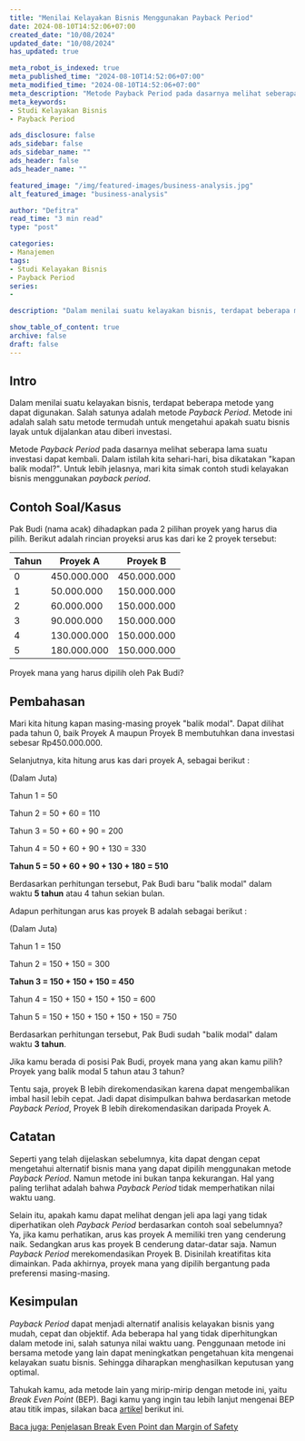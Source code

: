 ```yaml
---
title: "Menilai Kelayakan Bisnis Menggunakan Payback Period"
date: 2024-08-10T14:52:06+07:00
created_date: "10/08/2024"
updated_date: "10/08/2024"
has_updated: true

meta_robot_is_indexed: true
meta_published_time: "2024-08-10T14:52:06+07:00"
meta_modified_time: "2024-08-10T14:52:06+07:00"
meta_description: "Metode Payback Period pada dasarnya melihat seberapa lama suatu investasi dapat kembali."
meta_keywords:
- Studi Kelayakan Bisnis
- Payback Period

ads_disclosure: false
ads_sidebar: false
ads_sidebar_name: ""
ads_header: false
ads_header_name: ""

featured_image: "/img/featured-images/business-analysis.jpg"
alt_featured_image: "business-analysis"

author: "Defitra"
read_time: "3 min read"
type: "post"

categories:
- Manajemen
tags:
- Studi Kelayakan Bisnis
- Payback Period
series:
-

description: "Dalam menilai suatu kelayakan bisnis, terdapat beberapa metode yang dapat digunakan. Salah satunya adalah metode Payback Period. Metode ini adalah salah satu metode termudah untuk mengetahui apakah suatu bisnis layak untuk dijalankan atau diberi investasi"

show_table_of_content: true
archive: false
draft: false
---
```


## Intro

Dalam menilai suatu kelayakan bisnis, terdapat beberapa metode yang dapat digunakan. Salah satunya adalah metode *Payback Period*. Metode ini adalah salah satu metode termudah untuk mengetahui apakah suatu bisnis layak untuk dijalankan atau diberi investasi.

Metode *Payback Period* pada dasarnya melihat seberapa lama suatu investasi dapat kembali. Dalam istilah kita sehari-hari, bisa dikatakan "kapan balik modal?". Untuk lebih jelasnya, mari kita simak contoh studi kelayakan bisnis menggunakan *payback period*.

## Contoh Soal/Kasus

Pak Budi (nama acak) dihadapkan pada 2 pilihan proyek yang harus dia pilih. Berikut adalah rincian proyeksi arus kas dari ke 2 proyek tersebut:

|Tahun|Proyek A|Proyek B|
|-------|----------|----------|
|0|450.000.000|450.000.000|
|1|50.000.000|150.000.000|
|2|60.000.000|150.000.000|
|3|90.000.000|150.000.000|
|4|130.000.000|150.000.000|
|5|180.000.000|150.000.000|


Proyek mana yang harus dipilih oleh Pak Budi?


## Pembahasan
Mari kita hitung kapan masing-masing proyek "balik modal". Dapat dilihat pada tahun 0, baik Proyek A maupun Proyek B membutuhkan dana investasi sebesar Rp450.000.000.

Selanjutnya, kita hitung arus kas dari proyek A, sebagai berikut :

(Dalam Juta)

Tahun 1 = 50

Tahun 2 = 50 + 60 = 110

Tahun 3 = 50 + 60 + 90 = 200

Tahun 4 = 50 + 60 + 90 + 130 = 330

**Tahun 5 = 50 + 60 + 90 + 130 + 180 = 510**

Berdasarkan perhitungan tersebut, Pak Budi baru "balik modal" dalam waktu **5 tahun** atau 4 tahun sekian bulan.

Adapun perhitungan arus kas proyek B adalah sebagai berikut :

(Dalam Juta)

Tahun 1 = 150

Tahun 2 = 150 + 150 = 300

**Tahun 3 = 150 + 150 + 150 = 450**

Tahun 4 = 150 + 150 + 150 + 150 = 600

Tahun 5 = 150 + 150 + 150 + 150 + 150 = 750

Berdasarkan perhitungan tersebut, Pak Budi sudah "balik modal" dalam waktu **3 tahun**.

Jika kamu berada di posisi Pak Budi, proyek mana yang akan kamu pilih? Proyek yang balik modal 5 tahun atau 3 tahun?

Tentu saja, proyek B lebih direkomendasikan karena dapat mengembalikan imbal hasil lebih cepat. Jadi dapat disimpulkan bahwa berdasarkan metode *Payback Period*, Proyek B lebih direkomendasikan daripada Proyek A.

## Catatan
Seperti yang telah dijelaskan sebelumnya, kita dapat dengan cepat mengetahui alternatif bisnis mana yang dapat dipilih menggunakan metode *Payback Period*. Namun metode ini bukan tanpa kekurangan. Hal yang paling terlihat adalah bahwa *Payback Period* tidak memperhatikan nilai waktu uang.

Selain itu, apakah kamu dapat melihat dengan jeli apa lagi yang tidak diperhatikan oleh *Payback Period* berdasarkan contoh soal sebelumnya? Ya, jika kamu perhatikan, arus kas proyek A memiliki tren yang cenderung naik. Sedangkan arus kas proyek B cenderung datar-datar saja. Namun *Payback Period* merekomendasikan Proyek B. Disinilah kreatifitas kita dimainkan. Pada akhirnya, proyek mana yang dipilih bergantung pada preferensi masing-masing.

## Kesimpulan
*Payback Period* dapat menjadi alternatif analisis kelayakan bisnis yang mudah, cepat dan objektif. Ada beberapa hal yang tidak diperhitungkan dalam metode ini, salah satunya nilai waktu uang. Penggunaan metode ini bersama metode yang lain dapat meningkatkan pengetahuan kita mengenai kelayakan suatu bisnis. Sehingga diharapkan menghasilkan keputusan yang optimal.

Tahukah kamu, ada metode lain yang mirip-mirip dengan metode ini, yaitu *Break Even Point* (BEP). Bagi kamu yang ingin tau lebih lanjut mengenai BEP atau titik impas, silakan baca [artikel](/penjelasan-break-even-point-dan-margin-of-safety/) berikut ini.

[Baca juga: Penjelasan Break Even Point dan Margin of Safety](/penjelasan-break-even-point-dan-margin-of-safety/)
